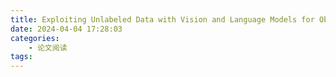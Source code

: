 ```yaml
---
title: Exploiting Unlabeled Data with Vision and Language Models for Object Detection
date: 2024-04-04 17:28:03
categories: 
    - 论文阅读
tags: 
---
```


